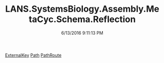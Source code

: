 ﻿---
title: LANS.SystemsBiology.Assembly.MetaCyc.Schema.Reflection
date: 6/13/2016 9:11:13 PM
---

[ExternalKey](T-LANS.SystemsBiology.Assembly.MetaCyc.Schema.Reflection.ExternalKey.html)
[Path](T-LANS.SystemsBiology.Assembly.MetaCyc.Schema.Reflection.Path.html)
[PathRoute](T-LANS.SystemsBiology.Assembly.MetaCyc.Schema.Reflection.PathRoute.html)
